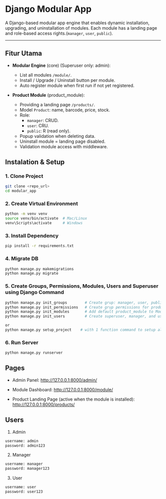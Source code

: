 # Django Modular App

A Django-based modular app engine that enables dynamic installation, upgrading, and uninstallation of modules. Each module has a landing page and role-based access rights.(`manager`, `user`, `public`).

---

## Fitur Utama

- **Modular Engine** (core) (Superuser only: admin):

  - List all modules `/module/`.
  - Install / Upgrade / Uninstall button per module.
  - Auto register module when first run if not yet registered.

- **Product Module** (product_module):
  - Providing a landing page `/products/`.
  - Model `Product`: name, barcode, price, stock.
  - Role:
    - `manager`: CRUD.
    - `user`: CRU.
    - `public`: R (read only).
  - Popup validation when deleting data.
  - Uninstall module = landing page disabled.
  - Validation module access with middleware.

## Instalation & Setup

### 1. Clone Project

```bash
git clone <repo_url>
cd modular_app
```

### 2. Create Virtual Environment

```bash
python -m venv venv
source venv/bin/activate  # Mac/Linux
venv\Scripts\activate     # Windows
```

### 3. Install Dependency

```bash
pip install -r requirements.txt
```

### 4. Migrate DB

```bash
python manage.py makemigrations
python manage.py migrate
```

### 5. Create Groups, Permissions, Modules, Users and Superuser using Django Command

```bash
python manage.py init_groups        # Create grup: manager, user, public
python manage.py init_permissions   # Create grup permissions for product module
python manage.py init_modules       # Add default product_module to ModuleRegistry
python manage.py init_users         # Create superuser, manager, and user default.

or
python manage.py setup_project    # with 1 function command to setup all initial data
```

### 6. Run Server

```bash
python manage.py runserver
```

## Pages

- Admin Panel: http://127.0.0.1:8000/admin/

- Module Dashboard: http://127.0.0.1:8000/module/

- Product Landing Page (active when the module is installed): http://127.0.0.1:8000/products/

## Users

1. Admin

```bash
username: admin
password: admin123
```

2. Manager

```bash
username: manager
password: manager123
```

3. User

```bash
username: user
password: user123
```
